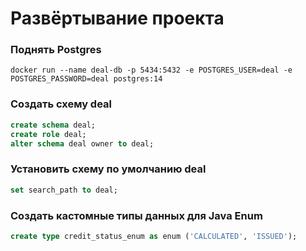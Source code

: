 # Развёртывание проекта

### Поднять Postgres
```shell
docker run --name deal-db -p 5434:5432 -e POSTGRES_USER=deal -e POSTGRES_PASSWORD=deal postgres:14
```

### Создать схему deal
```sql
create schema deal;
create role deal;
alter schema deal owner to deal;
```

### Установить схему по умолчанию deal
```sql
set search_path to deal;
```

### Создать кастомные типы данных для Java Enum 
```sql
create type credit_status_enum as enum ('CALCULATED', 'ISSUED');
```